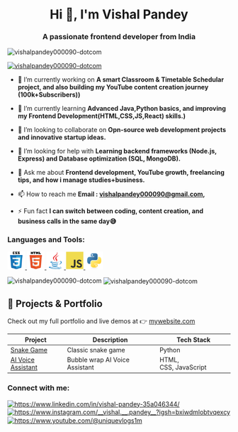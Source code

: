 <h1 align="center">Hi 👋, I'm Vishal Pandey</h1>
<h3 align="center">A passionate frontend developer from India</h3>

<p align="left"> <img src="https://komarev.com/ghpvc/?username=vishalpandey000090-dotcom&label=Profile%20views&color=0e75b6&style=flat" alt="vishalpandey000090-dotcom" /> </p>

<p align="left"> <a href="https://github.com/ryo-ma/github-profile-trophy"><img src="https://github-profile-trophy.vercel.app/?username=vishalpandey000090-dotcom" alt="vishalpandey000090-dotcom" /></a> </p>

- 🔭 I’m currently working on **A smart Classroom & Timetable Schedular project, and also building my YouTube content creation journey (100k+Subscribers))**

- 🌱 I’m currently learning **Advanced Java,Python basics, and improving my Frontend Development(HTML,CSS,JS,React) skills.)**

- 👯 I’m looking to collaborate on **Opn-source web development projects and innovative startup ideas.**

- 🤝 I’m looking for help with **Learning backend frameworks (Node.js, Express) and Database optimization (SQL, MongoDB).**

- 💬 Ask me about **Frontend development, YouTube growth, freelancing tips, and how i manage studies+business.**

- 📫 How to reach me **Email : vishalpandey000090@gmail.com,**

- ⚡ Fun fact **I can switch between coding, content creation, and business calls in the same day😅**


<h3 align="left">Languages and Tools:</h3>
<p align="left"> <a href="https://www.w3schools.com/css/" target="_blank" rel="noreferrer"> <img src="https://raw.githubusercontent.com/devicons/devicon/master/icons/css3/css3-original-wordmark.svg" alt="css3" width="40" height="40"/> </a> <a href="https://www.w3.org/html/" target="_blank" rel="noreferrer"> <img src="https://raw.githubusercontent.com/devicons/devicon/master/icons/html5/html5-original-wordmark.svg" alt="html5" width="40" height="40"/> </a> <a href="https://www.java.com" target="_blank" rel="noreferrer"> <img src="https://raw.githubusercontent.com/devicons/devicon/master/icons/java/java-original.svg" alt="java" width="40" height="40"/> </a> <a href="https://developer.mozilla.org/en-US/docs/Web/JavaScript" target="_blank" rel="noreferrer"> <img src="https://raw.githubusercontent.com/devicons/devicon/master/icons/javascript/javascript-original.svg" alt="javascript" width="40" height="40"/> </a> <a href="https://www.python.org" target="_blank" rel="noreferrer"> <img src="https://raw.githubusercontent.com/devicons/devicon/master/icons/python/python-original.svg" alt="python" width="40" height="40"/> </a> </p>

<p><img align="left" src="https://github-readme-stats.vercel.app/api/top-langs?username=vishalpandey000090-dotcom&show_icons=true&locale=en&layout=compact" alt="vishalpandey000090-dotcom" /></p>

<p>&nbsp;<img align="center" src="https://github-readme-stats.vercel.app/api?username=vishalpandey000090-dotcom&show_icons=true&locale=en" alt="vishalpandey000090-dotcom" /></p>



## 📂 Projects & Portfolio
Check out my full portfolio and live demos at 👉 [mywebsite.com](https://your-portfolio-link)

| Project | Description | Tech Stack |
|---------|-------------|------------|
| [Snake Game](https://github.com/vishalpandey000090-dotcom/Snake-Game.git) | Classic snake game  | Python |
| [AI Voice Assistant](https://github.com/vishalpandey000090-dotcom/Bubble_Wrap.git) | Bubble wrap AI Voice Assistant  | HTML, CSS, JavaScript |

<h3 align="left">Connect with me:</h3>
<p align="left">
<a href="https://linkedin.com/in/https://www.linkedin.com/in/vishal-pandey-35a046344/" target="blank"><img align="center" src="https://raw.githubusercontent.com/rahuldkjain/github-profile-readme-generator/master/src/images/icons/Social/linked-in-alt.svg" alt="https://www.linkedin.com/in/vishal-pandey-35a046344/" height="30" width="40" /></a>
<a href="https://instagram.com/https://www.instagram.com/__vishal.__.pandey__?igsh=bxiwdmlobtvqexcy" target="blank"><img align="center" src="https://raw.githubusercontent.com/rahuldkjain/github-profile-readme-generator/master/src/images/icons/Social/instagram.svg" alt="https://www.instagram.com/__vishal.__.pandey__?igsh=bxiwdmlobtvqexcy" height="30" width="40" /></a>
<a href="https://www.youtube.com/c/https://www.youtube.com/@uniquevlogs1m" target="blank"><img align="center" src="https://raw.githubusercontent.com/rahuldkjain/github-profile-readme-generator/master/src/images/icons/Social/youtube.svg" alt="https://www.youtube.com/@uniquevlogs1m" height="30" width="40" /></a>
</p>

